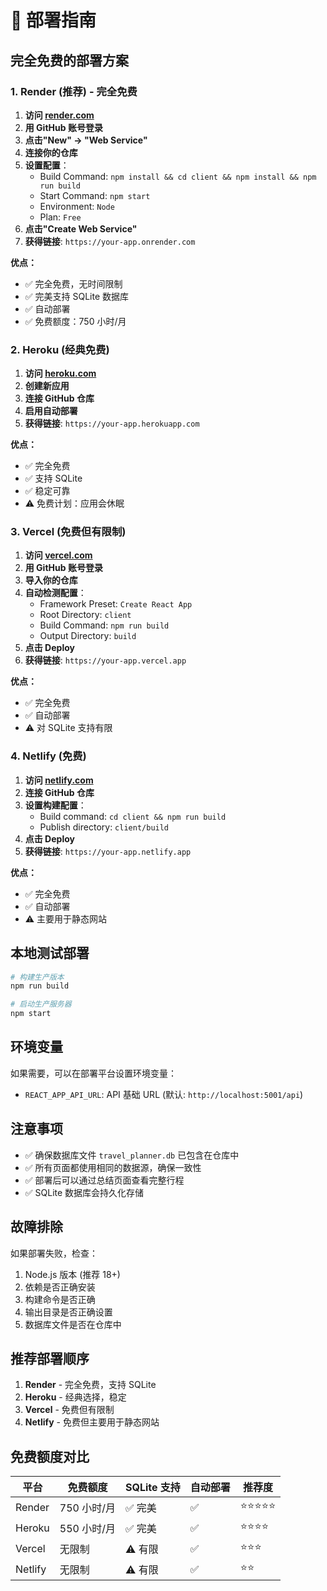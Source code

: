 # 🚀 部署指南

## 完全免费的部署方案

### 1. Render (推荐) - 完全免费

1. **访问 [render.com](https://render.com)**
2. **用 GitHub 账号登录**
3. **点击"New" → "Web Service"**
4. **连接你的仓库**
5. **设置配置**：
   - Build Command: `npm install && cd client && npm install && npm run build`
   - Start Command: `npm start`
   - Environment: `Node`
   - Plan: `Free`
6. **点击"Create Web Service"**
7. **获得链接**: `https://your-app.onrender.com`

**优点：**

- ✅ 完全免费，无时间限制
- ✅ 完美支持 SQLite 数据库
- ✅ 自动部署
- ✅ 免费额度：750 小时/月

### 2. Heroku (经典免费)

1. **访问 [heroku.com](https://heroku.com)**
2. **创建新应用**
3. **连接 GitHub 仓库**
4. **启用自动部署**
5. **获得链接**: `https://your-app.herokuapp.com`

**优点：**

- ✅ 完全免费
- ✅ 支持 SQLite
- ✅ 稳定可靠
- ⚠️ 免费计划：应用会休眠

### 3. Vercel (免费但有限制)

1. **访问 [vercel.com](https://vercel.com)**
2. **用 GitHub 账号登录**
3. **导入你的仓库**
4. **自动检测配置**：
   - Framework Preset: `Create React App`
   - Root Directory: `client`
   - Build Command: `npm run build`
   - Output Directory: `build`
5. **点击 Deploy**
6. **获得链接**: `https://your-app.vercel.app`

**优点：**

- ✅ 完全免费
- ✅ 自动部署
- ⚠️ 对 SQLite 支持有限

### 4. Netlify (免费)

1. **访问 [netlify.com](https://netlify.com)**
2. **连接 GitHub 仓库**
3. **设置构建配置**：
   - Build command: `cd client && npm run build`
   - Publish directory: `client/build`
4. **点击 Deploy**
5. **获得链接**: `https://your-app.netlify.app`

**优点：**

- ✅ 完全免费
- ✅ 自动部署
- ⚠️ 主要用于静态网站

## 本地测试部署

```bash
# 构建生产版本
npm run build

# 启动生产服务器
npm start
```

## 环境变量

如果需要，可以在部署平台设置环境变量：

- `REACT_APP_API_URL`: API 基础 URL (默认: `http://localhost:5001/api`)

## 注意事项

- ✅ 确保数据库文件 `travel_planner.db` 已包含在仓库中
- ✅ 所有页面都使用相同的数据源，确保一致性
- ✅ 部署后可以通过总结页面查看完整行程
- ✅ SQLite 数据库会持久化存储

## 故障排除

如果部署失败，检查：

1. Node.js 版本 (推荐 18+)
2. 依赖是否正确安装
3. 构建命令是否正确
4. 输出目录是否正确设置
5. 数据库文件是否在仓库中

## 推荐部署顺序

1. **Render** - 完全免费，支持 SQLite
2. **Heroku** - 经典选择，稳定
3. **Vercel** - 免费但有限制
4. **Netlify** - 免费但主要用于静态网站

## 免费额度对比

| 平台    | 免费额度    | SQLite 支持 | 自动部署 | 推荐度     |
| ------- | ----------- | ----------- | -------- | ---------- |
| Render  | 750 小时/月 | ✅ 完美     | ✅       | ⭐⭐⭐⭐⭐ |
| Heroku  | 550 小时/月 | ✅ 完美     | ✅       | ⭐⭐⭐⭐   |
| Vercel  | 无限制      | ⚠️ 有限     | ✅       | ⭐⭐⭐     |
| Netlify | 无限制      | ⚠️ 有限     | ✅       | ⭐⭐       |
